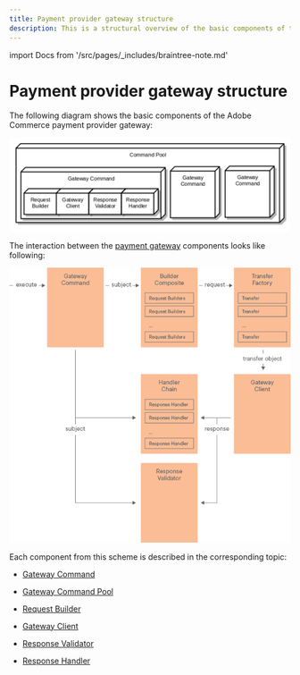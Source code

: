 ```yaml
---
title: Payment provider gateway structure
description: This is a structural overview of the basic components of the Adobe Commerce payment provider gateway.
---
```


import Docs from '/src/pages/_includes/braintree-note.md'

<Docs />

# Payment provider gateway structure

The following diagram shows the basic components of the Adobe Commerce payment provider gateway:

![Payment Gateway Structure](../../../_images/pg_structure.png)

The interaction between the [payment gateway](https://glossary.magento.com/payment-gateway) components looks like following:

![Payment Gateway Structure](../../../_images/pg_internal_flow.png)

Each component from this scheme is described in the corresponding topic:

-  [Gateway Command](gateway-command.md)

-  [Gateway Command Pool](command-pool.md)

-  [Request Builder](request-builder.md)

-  [Gateway Client](gateway-client.md)

-  [Response Validator](response-validator.md)

-  [Response Handler](response-handler.md)

